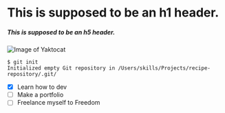 # This is supposed to be an h1 header. 
##### This is supposed to be an h5 header. 

![Image of Yaktocat](https://octodex.github.com/images/yaktocat.png)


```
$ git init
Initialized empty Git repository in /Users/skills/Projects/recipe-repository/.git/
```


- [x] Learn how to dev
- [ ] Make a portfolio
- [ ] Freelance myself to Freedom
